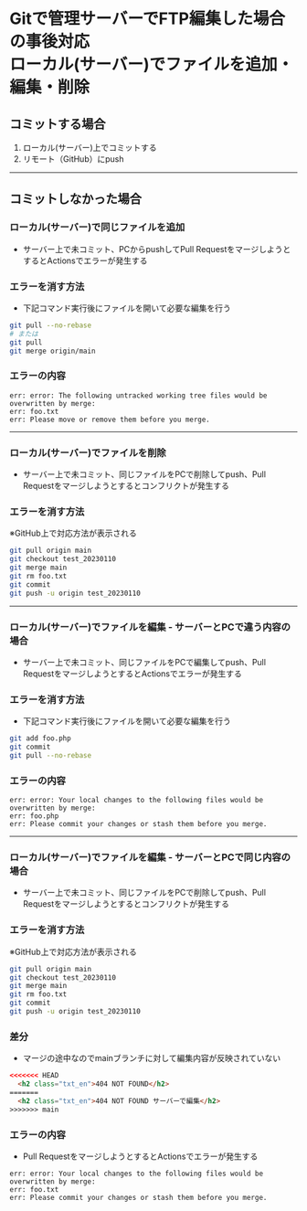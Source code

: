 # Gitで管理サーバーでFTP編集した場合の事後対応<br>ローカル(サーバー)でファイルを追加・編集・削除

## コミットする場合
1. ローカル(サーバー)上でコミットする
1. リモート（GitHub）にpush

***

## コミットしなかった場合

### ローカル(サーバー)で同じファイルを追加
- サーバー上で未コミット、PCからpushしてPull RequestをマージしようとするとActionsでエラーが発生する

### エラーを消す方法
- 下記コマンド実行後にファイルを開いて必要な編集を行う
```bash
git pull --no-rebase
# または
git pull
git merge origin/main
```

### エラーの内容
```
err: error: The following untracked working tree files would be overwritten by merge:
err: foo.txt
err: Please move or remove them before you merge.
```

---

### ローカル(サーバー)でファイルを削除
- サーバー上で未コミット、同じファイルをPCで削除してpush、Pull Requestをマージしようとするとコンフリクトが発生する

### エラーを消す方法
※GitHub上で対応方法が表示される
```bash
git pull origin main
git checkout test_20230110
git merge main
git rm foo.txt
git commit
git push -u origin test_20230110
```

---

### ローカル(サーバー)でファイルを編集 - サーバーとPCで違う内容の場合
- サーバー上で未コミット、同じファイルをPCで編集してpush、Pull RequestをマージしようとするとActionsでエラーが発生する

### エラーを消す方法
- 下記コマンド実行後にファイルを開いて必要な編集を行う
```bash
git add foo.php
git commit
git pull --no-rebase
```

### エラーの内容
```
err: error: Your local changes to the following files would be overwritten by merge:
err: foo.php
err: Please commit your changes or stash them before you merge.
```

---

### ローカル(サーバー)でファイルを編集 - サーバーとPCで同じ内容の場合

- サーバー上で未コミット、同じファイルをPCで削除してpush、Pull Requestをマージしようとするとコンフリクトが発生する

### エラーを消す方法
※GitHub上で対応方法が表示される
```bash
git pull origin main
git checkout test_20230110
git merge main
git rm foo.txt
git commit
git push -u origin test_20230110
```

### 差分
- マージの途中なのでmainブランチに対して編集内容が反映されていない
```html
<<<<<<< HEAD
  <h2 class="txt_en">404 NOT FOUND</h2>
=======
  <h2 class="txt_en">404 NOT FOUND サーバーで編集</h2>
>>>>>>> main
```

### エラーの内容
- Pull RequestをマージしようとするとActionsでエラーが発生する
```
err: error: Your local changes to the following files would be overwritten by merge:
err: foo.txt
err: Please commit your changes or stash them before you merge.
```
